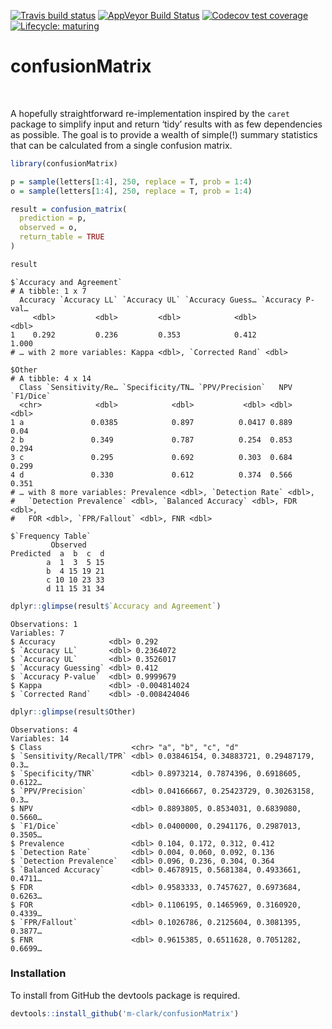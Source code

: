 
<!-- badges: start -->

[![Travis build
status](https://travis-ci.org/m-clark/confusionMatrix.svg?branch=master)](https://travis-ci.org/m-clark/confusionMatrix)
[![AppVeyor Build
Status](https://ci.appveyor.com/api/projects/status/github/m-clark/confusionMatrix?branch=master&svg=true)](https://ci.appveyor.com/project/m-clark/confusionMatrix)
[![Codecov test
coverage](https://codecov.io/gh/m-clark/confusionMatrix/branch/master/graph/badge.svg)](https://codecov.io/gh/m-clark/confusionMatrix?branch=master)
[![Lifecycle:
maturing](https://img.shields.io/badge/lifecycle-experimental-blue.svg)](https://www.tidyverse.org/lifecycle/#experimental)
<!-- <a href="https://github.com/m-clark/confusionMatrix" alt="Miscellaneous Shenanigans"> -->
<!--         <img src="https://img.shields.io/badge/Status-Meh-ff5500.svg?colorA=00aaff&longCache=true&style=for-the-badge"  width=20.5%/></a> -->

<!-- badges: end -->

# confusionMatrix

<br>

A hopefully straightforward re-implementation inspired by the `caret`
package to simplify input and return ‘tidy’ results with as few
dependencies as possible. The goal is to provide a wealth of simple(\!)
summary statistics that can be calculated from a single confusion
matrix.

``` r
library(confusionMatrix)

p = sample(letters[1:4], 250, replace = T, prob = 1:4)
o = sample(letters[1:4], 250, replace = T, prob = 1:4)

result = confusion_matrix(
  prediction = p,
  observed = o,
  return_table = TRUE
)

result
```

    $`Accuracy and Agreement`
    # A tibble: 1 x 7
      Accuracy `Accuracy LL` `Accuracy UL` `Accuracy Guess… `Accuracy P-val…
         <dbl>         <dbl>         <dbl>            <dbl>            <dbl>
    1    0.292         0.236         0.353            0.412            1.000
    # … with 2 more variables: Kappa <dbl>, `Corrected Rand` <dbl>
    
    $Other
    # A tibble: 4 x 14
      Class `Sensitivity/Re… `Specificity/TN… `PPV/Precision`   NPV `F1/Dice`
      <chr>            <dbl>            <dbl>           <dbl> <dbl>     <dbl>
    1 a               0.0385            0.897          0.0417 0.889     0.04 
    2 b               0.349             0.787          0.254  0.853     0.294
    3 c               0.295             0.692          0.303  0.684     0.299
    4 d               0.330             0.612          0.374  0.566     0.351
    # … with 8 more variables: Prevalence <dbl>, `Detection Rate` <dbl>,
    #   `Detection Prevalence` <dbl>, `Balanced Accuracy` <dbl>, FDR <dbl>,
    #   FOR <dbl>, `FPR/Fallout` <dbl>, FNR <dbl>
    
    $`Frequency Table`
             Observed
    Predicted  a  b  c  d
            a  1  3  5 15
            b  4 15 19 21
            c 10 10 23 33
            d 11 15 31 34

``` r
dplyr::glimpse(result$`Accuracy and Agreement`)
```

    Observations: 1
    Variables: 7
    $ Accuracy            <dbl> 0.292
    $ `Accuracy LL`       <dbl> 0.2364072
    $ `Accuracy UL`       <dbl> 0.3526017
    $ `Accuracy Guessing` <dbl> 0.412
    $ `Accuracy P-value`  <dbl> 0.9999679
    $ Kappa               <dbl> -0.004814024
    $ `Corrected Rand`    <dbl> -0.008424046

``` r
dplyr::glimpse(result$Other)
```

    Observations: 4
    Variables: 14
    $ Class                    <chr> "a", "b", "c", "d"
    $ `Sensitivity/Recall/TPR` <dbl> 0.03846154, 0.34883721, 0.29487179, 0.3…
    $ `Specificity/TNR`        <dbl> 0.8973214, 0.7874396, 0.6918605, 0.6122…
    $ `PPV/Precision`          <dbl> 0.04166667, 0.25423729, 0.30263158, 0.3…
    $ NPV                      <dbl> 0.8893805, 0.8534031, 0.6839080, 0.5660…
    $ `F1/Dice`                <dbl> 0.0400000, 0.2941176, 0.2987013, 0.3505…
    $ Prevalence               <dbl> 0.104, 0.172, 0.312, 0.412
    $ `Detection Rate`         <dbl> 0.004, 0.060, 0.092, 0.136
    $ `Detection Prevalence`   <dbl> 0.096, 0.236, 0.304, 0.364
    $ `Balanced Accuracy`      <dbl> 0.4678915, 0.5681384, 0.4933661, 0.4711…
    $ FDR                      <dbl> 0.9583333, 0.7457627, 0.6973684, 0.6263…
    $ FOR                      <dbl> 0.1106195, 0.1465969, 0.3160920, 0.4339…
    $ `FPR/Fallout`            <dbl> 0.1026786, 0.2125604, 0.3081395, 0.3877…
    $ FNR                      <dbl> 0.9615385, 0.6511628, 0.7051282, 0.6699…

### Installation

To install from GitHub the <span class="pack">devtools</span> package is
required.

``` r
devtools::install_github('m-clark/confusionMatrix')
```
